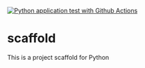 [![Python application test with Github Actions](https://github.com/jainvipul11/scaffold/actions/workflows/main.yml/badge.svg)](https://github.com/jainvipul11/scaffold/actions/workflows/main.yml)

# scaffold
This is a project scaffold for Python

